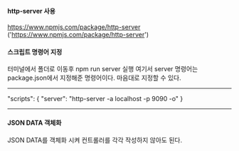 #### http-server 사용
https://www.npmjs.com/package/http-server ('https://www.npmjs.com/package/http-server')

#### 스크립트 명령어 지정
터미널에서 폴더로 이동후 npm run server 실행
여기서 server 명령어는 package.json에서 지정해준 명령어이다.
마음대로 지정할 수 있다.

*****
"scripts": {
	"server": "http-server -a localhost -p 9090 -o"
}
*****

#### JSON DATA 객체화
JSON DATA를 객체화 시켜 컨트롤러를 각각 작성하지 않아도 된다.